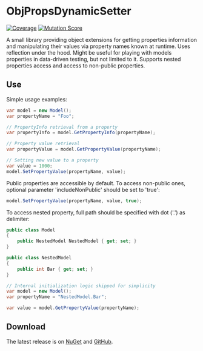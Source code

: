 # ObjPropsDynamicSetter

[![Coverage](https://codecov.io/gh/Molnix888/obj-props-dynamic-setter/branch/main/graph/badge.svg?token=PQTVTY82B0)](https://codecov.io/gh/Molnix888/obj-props-dynamic-setter)
[![Mutation Score](https://img.shields.io/endpoint?style=flat&url=https%3A%2F%2Fbadge-api.stryker-mutator.io%2Fgithub.com%2FMolnix888%2Fobj-props-dynamic-setter%2Fmain)](https://dashboard.stryker-mutator.io/reports/github.com/Molnix888/obj-props-dynamic-setter/main)

A small library providing object extensions for getting properties information
and manipulating their values via property names known at runtime.
Uses reflection under the hood.
Might be useful for playing with models properties in data-driven testing,
but not limited to it.
Supports nested properties access and access to non-public properties.

## Use

Simple usage examples:

```csharp
var model = new Model();
var propertyName = "Foo";

// PropertyInfo retrieval from a property
var propertyInfo = model.GetPropertyInfo(propertyName);

// Property value retrieval
var propertyValue = model.GetPropertyValue(propertyName);

// Setting new value to a property
var value = 1000;
model.SetPropertyValue(propertyName, value);
```

Public properties are accessible by default.
To access non-public ones, optional parameter 'includeNonPublic' should be set
to 'true':

```csharp
model.SetPropertyValue(propertyName, value, true);
```

To access nested property, full path should be specified with dot ('.')
as delimiter:

```csharp
public class Model
{
    public NestedModel NestedModel { get; set; }
}

public class NestedModel
{
    public int Bar { get; set; }
}

// Internal initialization logic skipped for simplicity
var model = new Model();
var propertyName = "NestedModel.Bar";

var value = model.GetPropertyValue(propertyName);
```

## Download

The latest release is on [NuGet](https://www.nuget.org/packages/ObjPropsDynamicSetter/)
and [GitHub](https://github.com/Molnix888/obj-props-dynamic-setter/packages).
